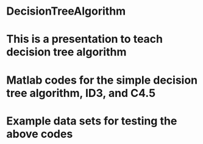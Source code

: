 # DecisionTreeAlgorithm
# This is a presentation to teach decision tree algorithm
# Matlab codes for the simple decision tree algorithm, ID3, and C4.5
# Example data sets for testing the above codes
